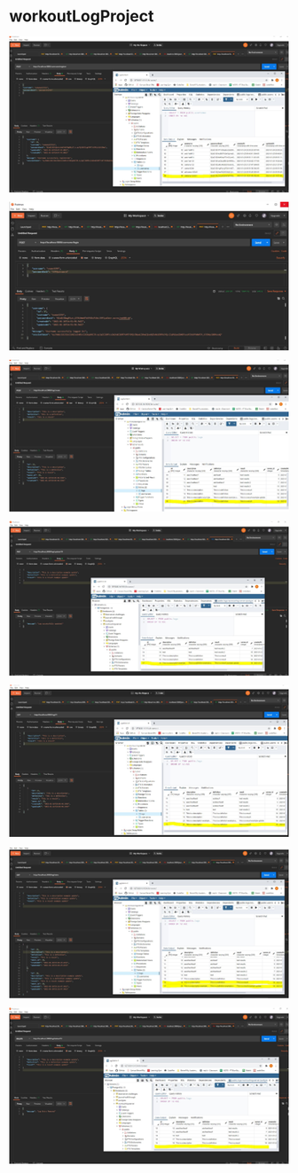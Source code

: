 ﻿# workoutLogProject
![](images/Username_Register.JPG)

![](images/Username_Login.JPG)

![](images/Log_Create_New.JPG)

![](images/Log_Update_by_ID.JPG)

![](images/Log_Get_by_ID.JPG)

![](images/Log_Get_all_by_individual.JPG)

![](images/Log_Delete.JPG)


